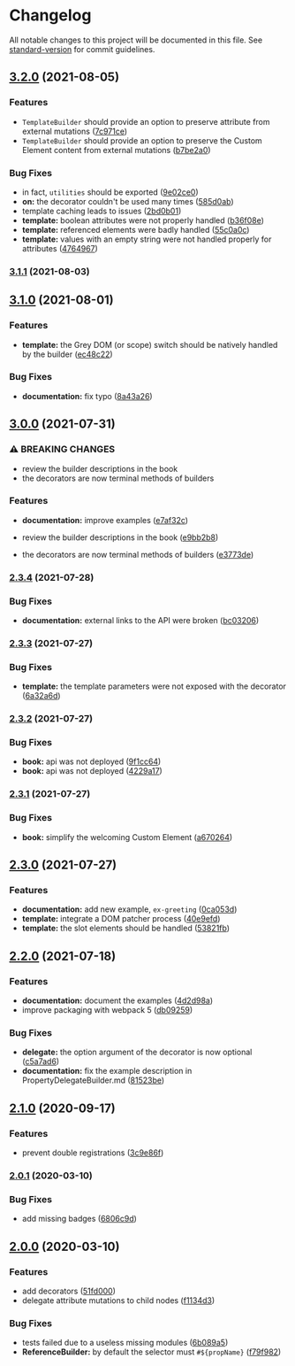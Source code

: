 # Changelog

All notable changes to this project will be documented in this file. See [standard-version](https://github.com/conventional-changelog/standard-version) for commit guidelines.

## [3.2.0](https://github.com/tmorin/ceb/compare/v3.1.1...v3.2.0) (2021-08-05)


### Features

* `TemplateBuilder` should provide an option to preserve attribute from external mutations ([7c971ce](https://github.com/tmorin/ceb/commit/7c971ced626758b557c6d727ef83e01da95e4c43))
* `TemplateBuilder` should provide an option to preserve the Custom Element content from external mutations ([b7be2a0](https://github.com/tmorin/ceb/commit/b7be2a06c2dcacdbd9b671eadfb584b971bf21e7))


### Bug Fixes

* in fact, `utilities` should be exported ([9e02ce0](https://github.com/tmorin/ceb/commit/9e02ce0d385f94a3a8d0c04b5611b760048418b2))
* **on:** the decorator couldn't be used many times ([585d0ab](https://github.com/tmorin/ceb/commit/585d0abe68319aa8231ac9e1f3f9d4b217a3b8d8))
* template caching leads to issues ([2bd0b01](https://github.com/tmorin/ceb/commit/2bd0b01cc503864d3de211cdfdb2227c25b95b86))
* **template:** boolean attributes were not properly handled ([b36f08e](https://github.com/tmorin/ceb/commit/b36f08ed6555e81e56d7a3d1ea493292cd2ff73a))
* **template:** referenced elements were badly handled ([55c0a0c](https://github.com/tmorin/ceb/commit/55c0a0c662edd598537b716d9cf75ddd0d8a5f6f))
* **template:** values with an empty string were not handled properly for attributes ([4764967](https://github.com/tmorin/ceb/commit/47649676da73cf1fbbe122f7f69b0b465412849e))

### [3.1.1](https://github.com/tmorin/ceb/compare/v3.1.0...v3.1.1) (2021-08-03)

## [3.1.0](https://github.com/tmorin/ceb/compare/v3.0.0...v3.1.0) (2021-08-01)


### Features

* **template:** the Grey DOM (or scope) switch should be natively handled by the builder ([ec48c22](https://github.com/tmorin/ceb/commit/ec48c22d5f71b847453792e3d865dc166dc69f11))


### Bug Fixes

* **documentation:** fix typo ([8a43a26](https://github.com/tmorin/ceb/commit/8a43a26b374025853736a08deab7503dfa96ab8c))

## [3.0.0](https://github.com/tmorin/ceb/compare/v2.3.4...v3.0.0) (2021-07-31)


### ⚠ BREAKING CHANGES

* review the builder descriptions in the book
* the decorators are now terminal methods of builders

### Features

* **documentation:** improve examples ([e7af32c](https://github.com/tmorin/ceb/commit/e7af32cde63f1de78a762a210367d45aad653033))


* review the builder descriptions in the book ([e9bb2b8](https://github.com/tmorin/ceb/commit/e9bb2b89df48784b8cb30c12180b60834b924593))
* the decorators are now terminal methods of builders ([e3773de](https://github.com/tmorin/ceb/commit/e3773de251aa87f1dd754f1097354803649fde95))

### [2.3.4](https://github.com/tmorin/ceb/compare/v2.3.3...v2.3.4) (2021-07-28)


### Bug Fixes

* **documentation:** external links to the API were broken ([bc03206](https://github.com/tmorin/ceb/commit/bc03206f8a6349cd50e9ea1bcf37e934db636645))

### [2.3.3](https://github.com/tmorin/ceb/compare/v2.3.2...v2.3.3) (2021-07-27)


### Bug Fixes

* **template:** the template parameters were not exposed with the decorator ([6a32a6d](https://github.com/tmorin/ceb/commit/6a32a6d25eb16393c304aca1fe9d444d619943a1))

### [2.3.2](https://github.com/tmorin/ceb/compare/v2.3.1...v2.3.2) (2021-07-27)


### Bug Fixes

* **book:** api was not deployed ([9f1cc64](https://github.com/tmorin/ceb/commit/9f1cc64b139b2858e20d7477f30a65de3d443eb1))
* **book:** api was not deployed ([4229a17](https://github.com/tmorin/ceb/commit/4229a17b90fba5ea3d162fda446b879e8ec2da36))

### [2.3.1](https://github.com/tmorin/ceb/compare/v2.3.0...v2.3.1) (2021-07-27)


### Bug Fixes

* **book:** simplify the welcoming Custom Element ([a670264](https://github.com/tmorin/ceb/commit/a670264044c823d81ebaa988c4e2e545e3b97c70))

## [2.3.0](https://github.com/tmorin/ceb/compare/v2.2.0...v2.3.0) (2021-07-27)


### Features

* **documentation:** add new example, `ex-greeting` ([0ca053d](https://github.com/tmorin/ceb/commit/0ca053d855d674dfc37eb7f1dd3b10f7a06f7f45))
* **template:** integrate a DOM patcher process ([40e9efd](https://github.com/tmorin/ceb/commit/40e9efd5cddfb1eb513273cb243d2f433405d0b5))
* **template:** the slot elements should be handled ([53821fb](https://github.com/tmorin/ceb/commit/53821fb4e1f2d613b3dab95bc959a5a4a3a6be3d))

## [2.2.0](https://github.com/tmorin/ceb/compare/v2.1.0...v2.2.0) (2021-07-18)


### Features

* **documentation:** document the examples ([4d2d98a](https://github.com/tmorin/ceb/commit/4d2d98a0e2928ba59fa25b27edf3ba4d04d089aa))
* improve packaging with webpack 5 ([db09259](https://github.com/tmorin/ceb/commit/db092596d45afbc04204871cea01234517cb6dbe))


### Bug Fixes

* **delegate:** the option argument of the decorator is now optional ([c5a7ad6](https://github.com/tmorin/ceb/commit/c5a7ad63bc8cdc9d8319468692d717f2f5c127fb))
* **documentation:** fix the example description in PropertyDelegateBuilder.md ([81523be](https://github.com/tmorin/ceb/commit/81523be55382e6052b58a0007060af4edea3ecba))

## [2.1.0](https://github.com/tmorin/ceb/compare/v2.0.1...v2.1.0) (2020-09-17)


### Features

* prevent double registrations ([3c9e86f](https://github.com/tmorin/ceb/commit/3c9e86f6d86fbc16918347dafabbef64ef222cc4))

### [2.0.1](https://github.com/tmorin/ceb/compare/v2.0.0...v2.0.1) (2020-03-10)


### Bug Fixes

* add missing badges ([6806c9d](https://github.com/tmorin/ceb/commit/6806c9de7628003412b7616eae90378f7d071592))

## [2.0.0](https://github.com/tmorin/ceb/compare/v1.0.4...v2.0.0) (2020-03-10)


### Features

* add decorators ([51fd000](https://github.com/tmorin/ceb/commit/51fd00037507b05ddd9d59f795095dc5e30227ff))
* delegate attribute mutations to child nodes ([f1134d3](https://github.com/tmorin/ceb/commit/f1134d3dcf7159604daa8ee263738707e27242a4))


### Bug Fixes

* tests failed due to a useless missing modules ([6b089a5](https://github.com/tmorin/ceb/commit/6b089a51ff2f290fba23a0ed908ad265ccc85106))
* **ReferenceBuilder:** by default the selector must `#${propName}` ([f79f982](https://github.com/tmorin/ceb/commit/f79f982f28a06ac8ef90edb34da27f09a2fc5215))
